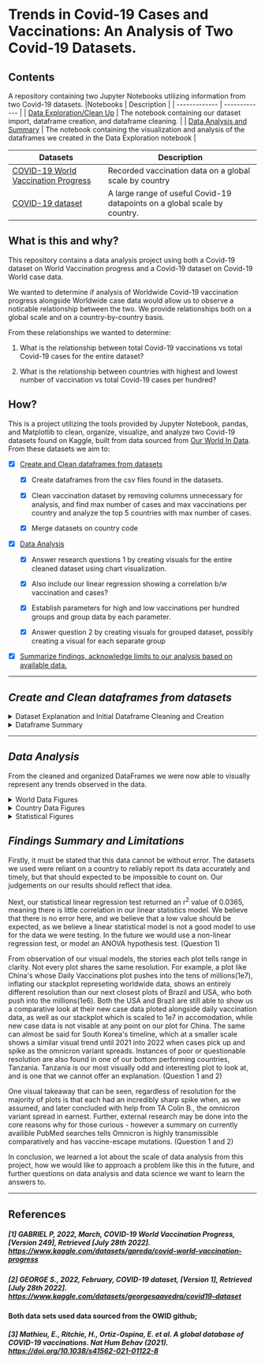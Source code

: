 # Trends in Covid-19 Cases and Vaccinations: An Analysis of Two Covid-19 Datasets.
## Contents
A repository containing two Jupyter Notebooks utilizing information from two Covid-19 datasets.
|Notebooks  | Description |
| ------------- | ------------- |
| [Data Exploration/Clean Up](Data_Exploration_and_Clean_Up.ipynb)  | The notebook containing our dataset import, dataframe creation, and dataframe cleaning. |
| [Data Analysis and Summary](Final_Analysis.ipynb)  | The notebook containing the visualization and analysis of the dataframes we created in the Data Exploration notebook  | 

|Datasets  | Description |
| ------------- | ------------- |
| [COVID-19 World Vaccination Progress](Resource/country_vaccinations.csv)  | Recorded vaccination data on a global scale by country |
| [COVID-19 dataset](Resource/covid-data.csv) | A large range of useful Covid-19 datapoints on a global scale by country. |

## What is this and why?
This repository contains a data analysis project using both a Covid-19 dataset on World Vaccination progress and a Covid-19 dataset on Covid-19 World case data.

We wanted to determine if analysis of Worldwide Covid-19 vaccination progress alongside Worldwide case data would allow us to observe a noticable relationship between the two. We provide relationships both on a global scale and on a country-by-country basis. 

From these relationships we wanted to determine: 
1. What is the relationship between total Covid-19 vaccinations vs total Covid-19 cases for the entire dataset?
   
2. What is the relationship between countries with highest and lowest number of vaccination vs total Covid-19 cases per hundred?

## How?
This is a project utilizing the tools provided by Jupyter Notebook, pandas, and Matplotlib to clean, organize, visualize, and analyze two Covid-19 datasets found on Kaggle, built from data sourced from [Our World In Data](https://github.com/owid/covid-19-data/tree/master/public/data). From these datasets we aim to: 

- [x] [Create and Clean dataframes from datasets](https://github.com/oiwuoni/group-repo-project-1/edit/jacob/README.md#create-and-clean-dataframes-from-datasets)
  - [x] Create dataframes from the csv files found in the datasets.

  - [x] Clean vaccination dataset by removing columns unnecessary for analysis, and find max number of cases and max vaccinations per country and analyze the top 5 countries with max number of cases.
  - [x] Merge datasets on country code

- [x] [Data Analysis](https://github.com/oiwuoni/group-repo-project-1/edit/jacob/README.md#data-analysis)

  - [x] Answer research questions 1 by creating visuals for the entire cleaned dataset using chart visualization. 

  - [x] Also include our linear regression showing a correlation b/w vaccination and cases?
  - [x] Establish parameters for high and low vaccinations per hundred groups and group data by each parameter.
  - [x] Answer question 2 by creating visuals for grouped dataset, possibly creating a visual for each separate group
- [x] [Summarize findings, acknowledge limits to our analysis based on available data.](https://github.com/oiwuoni/group-repo-project-1/edit/jacob/README.md#findings-summary-and-limitations)

---

## *Create and Clean dataframes from datasets*

<details>
    <summary>Dataset Explanation and Initial Dataframe Cleaning and Creation </summary>

**[COVID-19 World Vaccination Progress](https://www.kaggle.com/datasets/gpreda/covid-world-vaccination-progress)**: 
Recorded vaccination data on a country scale. Includes two csv files within its dataset, one for `Country/Vaccination` data and one for Country/Vaccination by Manufacuter. We chose to only use `Country/Vaccination` data. From this csv we created a pandas Dataframe from these columns:
> `[country]`, `[date]`, `[iso_code]`, `[people_vaccinated]`,`[daily_vaccinations]`, `[people_vaccinated_per_hundred]`

**[COVID-19 dataset](https://www.kaggle.com/datasets/georgesaavedra/covid19-dataset)**: A dataset containing one csv file and 67 columns worth of data, any of which could be relevant depending on what question you want to ask. For our usage case, we created a pandas DataFrame from these columns: 
> `[location]`, `[date]`, `[iso_code]`, `[total_cases]`, `[new_cases]`, `[total_deaths]`, `[new_deaths]`, `[population]`, `[total_cases_per_million]`, `[new_cases_per_million]`

And created our own column using the `[total_cases]` and `[population]` columns: 
>`['total_cases_per_hundred']`

</details>

<details>
    <summary>Dataframe Summary</summary>

We have these DataFrames. Dataframes nested are based off the Dataframe above:
1. `covid_vacc_df`: Vaccination data Dataframe from COVID-19 World Vaccination Progress
    - `world_df`: Dataframe based on iso code matching OWID_WRL, a summary of info on the entire world.
2. `covid_cases_df`: Case data Dataframe from COVID-19 dataset  
3. `max_covid_vacc_df`:DataFrame grouped by ISO code sorted by maximum vaccinations. 
4. `max_covid_case_df`: DataFrame grouped by ISO code sorted by maximum cases.
   - `sort_covid_case_per_hund_df`: Maximum cases sorted by cases per 100 people
   - `sort_most_covid_case_df`: Maximum cases sorted by total cases
5. `merge_df`: DataFrame outer-merging the main two DataFrames on `iso_code` and `date`
   -  `large_countries_df`:Top 30 Countries. Based on populations exceeding a cutoff of 47,000,000 


</details>

---

## *Data Analysis*

From the cleaned and organized DataFrames we were now able to visually represent any trends observed in the data. 
<details> 
    <summary> World Data Figures </summary>

`Worldwide Reported Covid Cases plotted Alongside New Cases`: Stackplot to visualize timewise relationship.  

`Worldwide Reported Covid Cases`: Stackplot of exclusively new cases.

</details>


<details>
    <summary>Country Data Figures </summary>

Country Data all used bar charts to represent their data. All countries plotted fell within the top 30 countries for population. (>47,000,000)

## Top 3 countries by people vaccinated per 100

`Daily Vaccinations vs New Cases: China`: People Vaccinated Per Hundred: 87.89%


`Daily Vaccinations vs New Cases: South Korea`: People Vaccinated Per Hundred: 87.48%
 

`Daily Vaccinations vs New Cases: Italy`: People Vaccinated Per Hundred: 83.91%. 


## Bottom 3 countries by people vaccinated per 100
`Daily Vaccinations vs New Cases: Nigeria`: People Vaccinated Per Hundred: 8.39% 



`Daily Vaccinations vs New Cases: Tanzania`: People Vaccinated Per Hundred: 5.24%



`Daily Vaccinations vs New Cases: Democratic Republic of Congo`: People Vaccinated Per Hundred: 0.82%

## USA and Brazil

`Daily Vaccinations vs New Cases: USA`: People Vaccinated Per Hundred: 76.63%

`Daily Vaccinations vs New Cases: Brazil`: People Vaccinated Per Hundred: 83.28%

</details>


<details>
    <summary>Statistical Figures</summary>

## Linear Regression of Daily Vaccinations vs Daily New Cases for World Data

`Daily Vaccinations vs New Cases: World`: Scatter plot with linear regression calculated using stats.lingregress. Kept to illustrate our progression through finding a statistical model that would work for our needs. 

`Daily Vaccinations vs New Cases: World`: A scatterplot using a dataframe specfically made to address problems found from the previous plot. We set a cutoff date of `2021-11-01` applied to our `world_df` dataframe in order to exclude data that might include the omnicron variant for Covid-19. We then ran a linear regression on this plot and found an r<sup>2</sup> of 0.0365. 


</details>

## *Findings Summary and Limitations*

Firstly, it must be stated that this data cannot be without error. The datasets we used were reliant on a country to reliably report its data accurately and timely, but that should expected to be impossible to count on. Our judgements on our results should reflect that idea. 

Next, our statistical linear regression test returned an r<sup>2</sup> value of 0.0365, meaning there is little correlation in our linear statistics model. We believe that there is no error here, and we believe that a low value should be expected, as we believe a linear statistical model is not a good model to use for the data we were testing. In the future we would use a non-linear regression test, or model an ANOVA hypothesis test. (Question 1)

From observation of our visual models, the stories each plot tells range in clarity. Not every plot shares the same resolution. For example, a plot like China's whose Daily Vaccinations plot pushes into the tens of millions(1e7), inflating our stackplot represeting worldwide data, shows an entirely different resolution than our next closest plots of Brazil and USA, who both push into the millions(1e6). Both the USA and Brazil are still able to show us a comparative look at their new case data ploted alongside daily vaccination data, as well as our stackplot which is scaled to 1e7 in accomodation, while new case data is not visable at any point on our plot for China. The same can almost be said for South Korea's timeline, which at a smaller scale shows a similar visual trend until 2021 into 2022 when cases pick up and spike as the omnicron variant spreads. Instances of poor or questionable resolution are also found in one of our bottom performing countries, Tanzania. Tanzania is our most visually odd and interesting plot to look at, and is one that we cannot offer an explanation. (Question 1 and 2)

One visual takeaway that can be seen, regardless of resolution for the majority of plots is that each had an incredibly sharp spike when, as we assumed, and later concluded with help from TA Colin B., the omnicron variant spread in earnest. Further, external research may be done into the core reasons why for those curious - however a summary on currently availible PubMed searches tells Omnicron is highly transmissible comparatively and has vaccine-escape mutations. (Question 1 and 2) 

In conclusion, we learned a lot about the scale of data analysis from this project, how we would like to approach a problem like this in the future, and further questions on data analysis and data science we want to learn the answers to.  

---
## References

##### [1] GABRIEL P, 2022, March, COVID-19 World Vaccination Progress, [Version 249], Retrieved [July 28th 2022]. https://www.kaggle.com/datasets/gpreda/covid-world-vaccination-progress 

##### [2] GEORGE S., 2022, February, COVID-19 dataset, [Version 1], Retrieved [July 28th 2022]. https://www.kaggle.com/datasets/georgesaavedra/covid19-dataset

#### Both data sets used data sourced from the OWID github; 

##### [3] Mathieu, E., Ritchie, H., Ortiz-Ospina, E. et al. A global database of COVID-19 vaccinations. Nat Hum Behav (2021). https://doi.org/10.1038/s41562-021-01122-8
